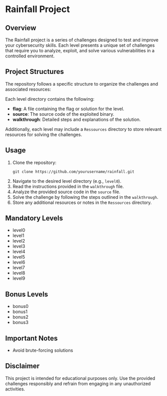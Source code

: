 # Rainfall Project

## Overview
The Rainfall project is a series of challenges designed to test and improve your cybersecurity skills. Each level presents a unique set of challenges that require you to analyze, exploit, and solve various vulnerabilities in a controlled environment.

## Project Structures
The repository follows a specific structure to organize the challenges and associated resources:

Each level directory contains the following:

- **flag**: A file containing the flag or solution for the level.
- **source**: The source code of the exploited binary.
- **walkthrough**: Detailed steps and explanations of the solution.

Additionally, each level may include a `Ressources` directory to store relevant resources for solving the challenges.

## Usage
1. Clone the repository:
   ```
   git clone https://github.com/yourusername/rainfall.git
   ```
2. Navigate to the desired level directory (e.g., `level0`).
3. Read the instructions provided in the `walkthrough` file.
4. Analyze the provided source code in the `source` file.
5. Solve the challenge by following the steps outlined in the `walkthrough`.
6. Store any additional resources or notes in the `Ressources` directory.

## Mandatory Levels
- level0
- level1
- level2
- level3
- level4
- level5
- level6
- level7
- level8
- level9

## Bonus Levels
- bonus0
- bonus1
- bonus2
- bonus3

## Important Notes
- Avoid brute-forcing solutions

## Disclaimer
This project is intended for educational purposes only. Use the provided challenges responsibly and refrain from engaging in any unauthorized activities. 
